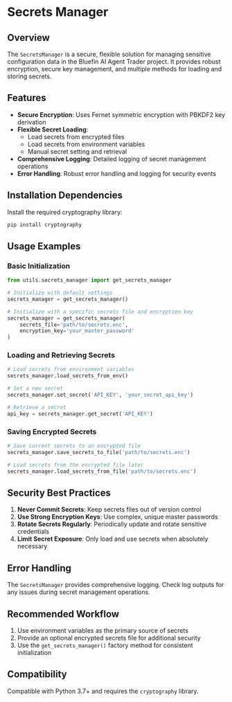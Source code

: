 # Secrets Manager

## Overview
The `SecretsManager` is a secure, flexible solution for managing sensitive configuration data in the Bluefin AI Agent Trader project. It provides robust encryption, secure key management, and multiple methods for loading and storing secrets.

## Features

- **Secure Encryption**: Uses Fernet symmetric encryption with PBKDF2 key derivation
- **Flexible Secret Loading**: 
  - Load secrets from encrypted files
  - Load secrets from environment variables
  - Manual secret setting and retrieval
- **Comprehensive Logging**: Detailed logging of secret management operations
- **Error Handling**: Robust error handling and logging for security events

## Installation Dependencies

Install the required cryptography library:
```bash
pip install cryptography
```

## Usage Examples

### Basic Initialization

```python
from utils.secrets_manager import get_secrets_manager

# Initialize with default settings
secrets_manager = get_secrets_manager()

# Initialize with a specific secrets file and encryption key
secrets_manager = get_secrets_manager(
    secrets_file='path/to/secrets.enc', 
    encryption_key='your_master_password'
)
```

### Loading and Retrieving Secrets

```python
# Load secrets from environment variables
secrets_manager.load_secrets_from_env()

# Set a new secret
secrets_manager.set_secret('API_KEY', 'your_secret_api_key')

# Retrieve a secret
api_key = secrets_manager.get_secret('API_KEY')
```

### Saving Encrypted Secrets

```python
# Save current secrets to an encrypted file
secrets_manager.save_secrets_to_file('path/to/secrets.enc')

# Load secrets from the encrypted file later
secrets_manager.load_secrets_from_file('path/to/secrets.enc')
```

## Security Best Practices

1. **Never Commit Secrets**: Keep secrets files out of version control
2. **Use Strong Encryption Keys**: Use complex, unique master passwords
3. **Rotate Secrets Regularly**: Periodically update and rotate sensitive credentials
4. **Limit Secret Exposure**: Only load and use secrets when absolutely necessary

## Error Handling

The `SecretsManager` provides comprehensive logging. Check log outputs for any issues during secret management operations.

## Recommended Workflow

1. Use environment variables as the primary source of secrets
2. Provide an optional encrypted secrets file for additional security
3. Use the `get_secrets_manager()` factory method for consistent initialization

## Compatibility

Compatible with Python 3.7+ and requires the `cryptography` library.